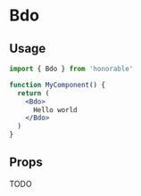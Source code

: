 # Bdo

## Usage

```jsx
import { Bdo } from 'honorable'

function MyComponent() {
  return (
    <Bdo>
      Hello world
    </Bdo>
  )
}
```

## Props

TODO
